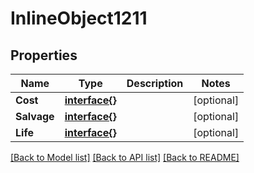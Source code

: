 # InlineObject1211

## Properties

Name | Type | Description | Notes
------------ | ------------- | ------------- | -------------
**Cost** | [**interface{}**](.md) |  | [optional] 
**Salvage** | [**interface{}**](.md) |  | [optional] 
**Life** | [**interface{}**](.md) |  | [optional] 

[[Back to Model list]](../README.md#documentation-for-models) [[Back to API list]](../README.md#documentation-for-api-endpoints) [[Back to README]](../README.md)


